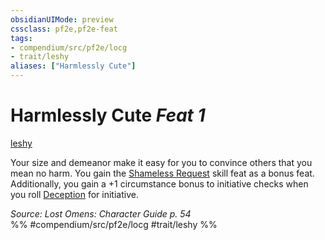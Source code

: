 ```yaml
---
obsidianUIMode: preview
cssclass: pf2e,pf2e-feat
tags:
- compendium/src/pf2e/locg
- trait/leshy
aliases: ["Harmlessly Cute"]
---
```

# Harmlessly Cute  *Feat 1*  
[leshy](../../rules/traits/leshy-b1.md)  


Your size and demeanor make it easy for you to convince others that you mean no harm. You gain the [Shameless Request](shameless-request.md) skill feat as a bonus feat. Additionally, you gain a +1 circumstance bonus to initiative checks when you roll [Deception](../skills.md#Deception) for initiative.

*Source: Lost Omens: Character Guide p. 54*  
%% #compendium/src/pf2e/locg #trait/leshy %%